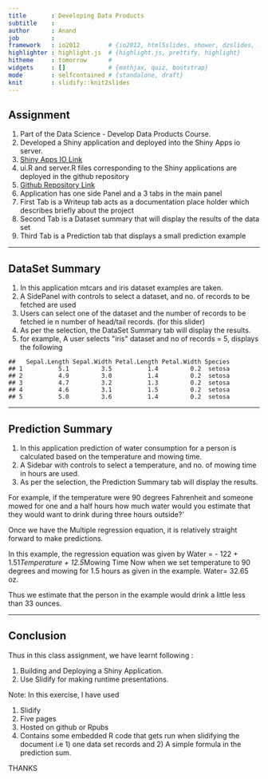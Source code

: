 ```yaml
---
title       : Developing Data Products
subtitle    : 
author      : Anand
job         : 
framework   : io2012        # {io2012, html5slides, shower, dzslides, ...}
highlighter : highlight.js  # {highlight.js, prettify, highlight}
hitheme     : tomorrow      # 
widgets     : []            # {mathjax, quiz, bootstrap}
mode        : selfcontained # {standalone, draft}
knit        : slidify::knit2slides
---
```


## Assignment

1. Part of the Data Science - Develop Data Products Course.
2. Developed a Shiny application and deployed into the Shiny Apps io server. 
3. [Shiny Apps IO Link](http://asampath1.shinyapps.io/ShinyApps-Project)
4. ui.R and server.R files corresponding to the Shiny applications are deployed in  the github repository
5. [Github Repository Link](https://github.com/asampath1/ShinyApps-Project.git)
6. Application has one side Panel and a 3 tabs in the main panel
7. First Tab is a Writeup  tab acts as a documentation place holder which describes briefly about the project
8. Second Tab is a Dataset summary that will display the results of the data set
9. Third Tab is a Prediction  tab that displays a small prediction example


---

## DataSet Summary

1. In this application mtcars and iris dataset examples are taken.
2. A SidePanel with controls to select a dataset, and no. of records to be fetched are used
3. Users can select one of the dataset and the number of records to be fetched ie n number of head/tail records.
(for this slider)
4. As per the selection, the DataSet Summary tab will display the results. 
5. for example, A user selects "iris" dataset and no of records = 5, displays the following


```
##   Sepal.Length Sepal.Width Petal.Length Petal.Width Species
## 1          5.1         3.5          1.4         0.2  setosa
## 2          4.9         3.0          1.4         0.2  setosa
## 3          4.7         3.2          1.3         0.2  setosa
## 4          4.6         3.1          1.5         0.2  setosa
## 5          5.0         3.6          1.4         0.2  setosa
```

--- 

## Prediction Summary

1. In this application prediction of water consumption for a person is calculated based on the temperature and mowing time.
2. A Sidebar with controls to select a temperature, and no. of mowing time in hours are used.
3. As per the selection, the Prediction Summary tab will display the results.

For example, if the temperature were 90 degrees Fahrenheit and someone mowed for one and a half hours 
how much water would you estimate that they would want to drink during three hours outside?'

Once we have the Multiple regression equation, it is relatively straight forward to make predictions.

In this example, the regression equation was given by Water = - 122 + 1.51*Temperature + 12.5*Mowing Time
Now when we set temperature to 90 degrees and mowing for 1.5 hours as given in the example. 
Water= 32.65 oz. 

Thus we estimate that the person in the example would drink a little less than 33 ounces.

---

## Conclusion

Thus in this class assignment, we have learnt following :

1. Building and Deploying a Shiny Application.
2. Use Slidify for making runtime presentations.

Note: In this exercise, I have used
1. Slidify
2. Five pages
3. Hosted on github or Rpubs
4. Contains some embedded R code that gets run when slidifying the document i.e 1) one data set records and 2) A simple formula in the prediction sum. 

THANKS
